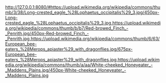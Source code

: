 <http://127.0.0.1:8080/#https://upload.wikimedia.org/wikipedia/commons/thumb/3/38/Long-crested_eagle_%28Lophaetus_occipitalis%29_3.jpg/450px-Long-crested_eagle_%28Lophaetus_occipitalis%29_3.jpg,https://upload.wikimedia.org/wikipedia/commons/thumb/b/b7/Red-browed_Finch_-_Penrith.jpg/450px-Red-browed_Finch_-_Penrith.jpg,https://upload.wikimedia.org/wikipedia/commons/thumb/6/63/European_bee-eaters_%28Merops_apiaster%29_with_dragonflies.jpg/675px-European_bee-eaters_%28Merops_apiaster%29_with_dragonflies.jpg,https://upload.wikimedia.org/wikipedia/commons/thumb/a/aa/White-cheeked_Honeyeater_-_Maddens_Plains.jpg/450px-White-cheeked_Honeyeater_-_Maddens_Plains.jpg>
